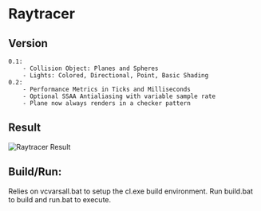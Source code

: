# Raytracer
## Version
	0.1: 
		- Collision Object: Planes and Spheres
		- Lights: Colored, Directional, Point, Basic Shading
	0.2:
		- Performance Metrics in Ticks and Milliseconds
		- Optional SSAA Antialiasing with variable sample rate
		- Plane now always renders in a checker pattern

## Result
![Raytracer Result](https://github.com/Norskan/Portfolio/blob/master/RayTracer/run_tree/result.bmp?raw=true "Raytracer Result")

## Build/Run:
Relies on vcvarsall.bat to setup the cl.exe build environment.
Run build.bat to build and run.bat to execute.
